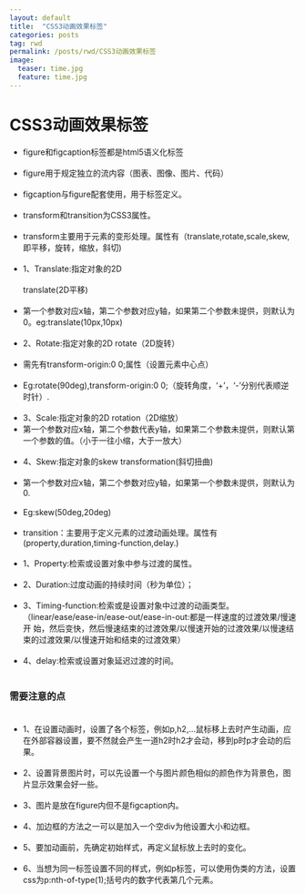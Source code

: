 ```yaml
---
layout: default
title:  "CSS3动画效果标签"
categories: posts
tag: rwd
permalink: /posts/rwd/CSS3动画效果标签
image:
  teaser: time.jpg
  feature: time.jpg
---
```

# CSS3动画效果标签

- figure和figcaption标签都是html5语义化标签<br><br>
- figure用于规定独立的流内容（图表、图像、图片、代码）<br><br>
- figcaption与figure配套使用，用于标签定义。<br><br>
- transform和transition为CSS3属性。<br><br>
- transform主要用于元素的变形处理。属性有（translate,rotate,scale,skew,即平移，旋转，缩放，斜切)<br><br>
- 1、Translate:指定对象的2D<br><br> translate(2D平移)<br><br>
- 第一个参数对应x轴，第二个参数对应y轴，如果第二个参数未提供，则默认为0。eg:translate(10px,10px)<br><br>
- 2、Rotate:指定对象的2D rotate（2D旋转）<br><br>
- 需先有transform-origin:0 0;属性（设置元素中心点）<br><br>
- Eg:rotate(90deg),transform-origin:0 0;（旋转角度，‘+’，‘-’分别代表顺逆时针）.<br><br>
- 3、Scale:指定对象的2D rotation（2D缩放）<br>
- 第一个参数对应x轴，第二个参数代表y轴，如果第二个参数未提供，则默认第一个参数的值。（小于一往小缩，大于一放大）<br><br>
- 4、Skew:指定对象的skew transformation(斜切扭曲)<br><br>
- 第一个参数对应x轴，第二个参数对应y轴，如果第一个参数未提供，则默认为0.<br><br>
- Eg:skew(50deg,20deg)<br><br>
- transition：主要用于定义元素的过渡动画处理。属性有(property,duration,timing-function,delay.)<br><br>
- 1、Property:检索或设置对象中参与过渡的属性。<br><br>
- 2、Duration:过度动画的持续时间（秒为单位）；<br><br>
- 3、Timing-function:检索或是设置对象中过渡的动画类型。（linear/ease/ease-in/ease-out/ease-in-out:都是一样速度的过渡效果/慢速开 始，然后变快，然后慢速结束的过渡效果/以慢速开始的过渡效果/以慢速结束的过渡效果/以慢速开始和结束的过渡效果）<br><br>
- 4、delay:检索或设置对象延迟过渡的时间。<br><br>
### 需要注意的点<br><br>
- 1、在设置动画时，设置了各个标签，例如p,h2,...鼠标移上去时产生动画，应在外部容器设置，要不然就会产生一道h2时h2才会动，移到p时p才会动的后果。<br><br>
- 2、设置背景图片时，可以先设置一个与图片颜色相似的颜色作为背景色，图片显示效果会好一些。<br><br>
- 3、图片是放在figure内但不是figcaption内。<br><br>
- 4、加边框的方法之一可以是加入一个空div为他设置大小和边框。<br><br>
- 5、要加动画前，先确定初始样式，再定义鼠标放上去时的变化。<br><br>
- 6、当想为同一标签设置不同的样式，例如p标签，可以使用伪类的方法，设置css为p:nth-of-type(1);括号内的数字代表第几个元素。<br><br>
